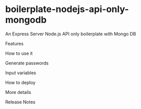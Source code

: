 # boilerplate-nodejs-api-only-mongodb

An Express Server Node.js API only boilerplate with Mongo DB

Features

How to use it

Generate passwords

Input variables

How to deploy

More details

Release Notes
